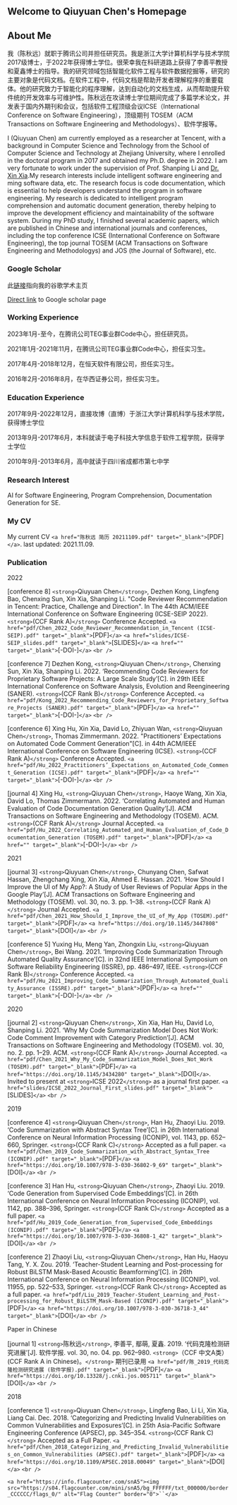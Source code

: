 ## Welcome to Qiuyuan Chen's Homepage

<!-- You can use the [editor on GitHub](https://github.com/chenqiuyuan/home/edit/gh-pages/index.md) to maintain and preview the content for your website in Markdown files.

Whenever you commit to this repository, GitHub Pages will run [Jekyll](https://jekyllrb.com/) to rebuild the pages in your site, from the content in your Markdown files. -->

## About Me

我（陈秋远）就职于腾讯公司并担任研究员。我是浙江大学计算机科学与技术学院2017级博士，于2022年获得博士学位。很荣幸我在科研道路上获得了李善平教授和夏鑫博士的指导。我的研究领域包括智能化软件工程与软件数据挖掘等，研究的主要对象是代码文档。在软件工程中，代码文档是帮助开发者理解程序的重要载体。他的研究致力于智能化的程序理解，达到自动化的文档生成，从而帮助提升软件统的开发效率与可维护性。陈秋远在攻读博士学位期间完成了多篇学术论文，并发表于国内外期刊和会议，包括软件工程顶级会议ICSE（International Conference on Software Engineering），顶级期刊 TOSEM（ACM Transactions on Software Engineering and Methodologys）、软件学报等。

I (Qiuyuan Chen) am currently employed as a researcher at Tencent, with a background in Computer Science and Technology from the School of Computer Science and Technology at Zhejiang University, where I enrolled in the doctoral program in 2017 and obtained my Ph.D. degree in 2022. I am very fortunate to work under the supervision of Prof. Shanping Li and [Dr. Xin Xia](https://xin-xia.github.io/).My research interests include intelligent software engineering and ming software data, etc. The research focus is code documentation, which is essential to help developers understand the program in software engineering. My research is dedicated to intelligent program comprehension and automatic document generation, thereby helping to improve the development efficiency and maintainability of the software system. During my PhD study, I finished several academic papers, which are published in Chinese and international journals and conferences, including the top conference ICSE (International Conference on Software Engineering), the top journal TOSEM (ACM Transactions on Software Engineering and Methodologys) and JOS (the Journal of Software), etc.

### Google Scholar

此[链接](https://scholar.google.com/citations?user=pCvGsBkAAAAJ&hl=en)指向我的谷歌学术主页

[Direct link](https://scholar.google.com/citations?user=pCvGsBkAAAAJ&hl=en) to Google scholar page


### Working Experience

2023年1月-至今，在腾讯公司TEG事业群Code中心，担任研究员。

2021年1月-2021年11月，在腾讯公司TEG事业群Code中心，担任实习生。

2017年4月-2018年12月，在恒天软件有限公司，担任实习生。

2016年2月-2016年8月，在华西证券公司，担任实习生。

### Education Experience

2017年9月-2022年12月，直接攻博（直博）于浙江大学计算机科学与技术学院，获得博士学位

2013年9月-2017年6月，本科就读于电子科技大学信息于软件工程学院，获得学士学位

2010年9月-2013年6月，高中就读于四川省成都市第七中学

### Research Interest

AI for Software Engineering, Program Comprehension, Documentation Generation for SE.

<!-- ### A picture of my research

Documentation is one of the most important artifacts in software engineering. However, it is often not drawn attentioned.

As a Ph.D. candidate, I am often bothered by "what's your research topic" for the laymen. I decide to draw a picture.

For more details see [GitHub Flavored Markdown](https://guides.github.com/features/mastering-markdown/). -->

### My CV

My current CV `<a href="陈秋远 简历 20211109.pdf" target="_blank">`[PDF]`</a>`. last updated: 2021.11.09.

<!--
### Template

Your Pages site will use the layout and styles from the Jekyll theme you have selected in your [repository settings](https://github.com/chenqiuyuan/home/settings). The name of this theme is saved in the Jekyll `_config.yml` configuration file. -->

### Publication

2022

[conference 8] `<strong>`Qiuyuan Chen`</strong>`, Dezhen Kong, Lingfeng Bao, Chenxing Sun, Xin Xia, Shanping Li.
"Code Reviewer Recommendation in Tencent: Practice, Challenge and Direction".
In The 44th ACM/IEEE International Conference on Software Engineering (ICSE-SEIP 2022).
`<strong>`(CCF Rank A)`</strong>` Conference Accepted.
`<a href="pdf/Chen_2022_Code_Reviewer_Recommendation_in_Tencent (ICSE-SEIP).pdf" target="_blank">`[PDF]`</a>`
`<a href="slides/ICSE-SEIP_slides.pdf" target="_blank">`[SLIDES]`</a>`
`<a href="" target="_blank">`[-DOI-]`</a>`
`<br />`

[conference 7] Dezhen Kong, `<strong>`Qiuyuan Chen`</strong>`, Chenxing Sun, Xin Xia, Shanping Li. 2022. ‘Recommending Code Reviewers for Proprietary Software Projects: A Large Scale Study’[C]. in 29th IEEE International Conference on Software Analysis, Evolution and Reengineering (SANER).
`<strong>`(CCF Rank B)`</strong>` Conference Accepted.
`<a href="pdf/Kong_2022_Recommending_Code_Reviewers_for_Proprietary_Software_Projects (SANER).pdf" target="_blank">`[PDF]`</a>`
`<a href="" target="_blank">`[-DOI-]`</a>`
`<br />`

[conference 6] Xing Hu, Xin Xia, David Lo, Zhiyuan Wan, `<strong>`Qiuyuan Chen`</strong>`, Thomas Zimmermann. 2022. "Practitioners’ Expectations on Automated Code Comment Generation"[C]. in 44th ACM/IEEE International Conference on Software Engineering (ICSE).
`<strong>`(CCF Rank A)`</strong>` Conference Accepted.
`<a href="pdf/Hu_2022_Practitioners’_Expectations_on_Automated_Code_Comment_Generation (ICSE).pdf" target="_blank">`[PDF]`</a>`
`<a href="" target="_blank">`[-DOI-]`</a>`
`<br />`

[journal 4] Xing Hu, `<strong>`Qiuyuan Chen`</strong>`, Haoye Wang, Xin Xia, David Lo, Thomas Zimmermann. 2022. ‘Correlating Automated and Human Evaluation of Code Documentation Generation Quality’[J]. ACM Transactions on Software Engineering and Methodology (TOSEM). ACM.
`<strong>`(CCF Rank A)`</strong>` Journal Accepted.
`<a href="pdf/Hu_2022_Correlating_Automated_and_Human_Evaluation_of_Code_Documentation_Generation (TOSEM).pdf" target="_blank">`[PDF]`</a>`
`<a href="" target="_blank">`[-DOI-]`</a>`
`<br />`

2021

[journal 3] `<strong>`Qiuyuan Chen`</strong>`, Chunyang Chen, Safwat Hassan, Zhengchang Xing, Xin Xia, Ahmed E. Hassan. 2021. ‘How Should I Improve the UI of My App?: A Study of User Reviews of Popular Apps in the Google Play’[J]. ACM Transactions on Software Engineering and Methodology (TOSEM). vol. 30, no. 3. pp. 1–38.
`<strong>`(CCF Rank A)`</strong>` Journal Accepted.
`<a href="pdf/Chen_2021_How_Should_I_Improve_the_UI_of_My_App (TOSEM).pdf" target="_blank">`[PDF]`</a>`
`<a href="https://doi.org/10.1145/3447808" target="_blank">`[DOI]`</a>`
`<br />`

[conference 5] Yuxing Hu, Meng Yan, Zhongxin Liu, `<strong>`Qiuyuan Chen`</strong>`, Bei Wang. 2021. ‘Improving Code Summarization Through Automated Quality Assurance’[C]. in 32nd IEEE International Symposium on Software Reliability Engineering (ISSRE), pp. 486–497, IEEE.
`<strong>`(CCF Rank B)`</strong>` Conference Accepted.
`<a href="pdf/Hu_2021_Improving_Code_Summarization_Through_Automated_Quality_Assurance (ISSRE).pdf" target="_blank">`[PDF]`</a>`
`<a href="" target="_blank">`[-DOI-]`</a>`
`<br />`

2020

[journal 2] `<strong>`Qiuyuan Chen`</strong>`, Xin Xia, Han Hu, David Lo, Shanping Li. 2021. ‘Why My Code Summarization Model Does Not Work: Code Comment Improvement with Category Prediction’[J]. ACM Transactions on Software Engineering and Methodology (TOSEM). vol. 30, no. 2. pp. 1–29. ACM.
`<strong>`(CCF Rank A)`</strong>` Journal Accepted.
`<a href="pdf/Chen_2021_Why_My_Code_Summarization_Model_Does_Not_Work (TOSEM).pdf" target="_blank">`[PDF]`</a>`
`<a href="https://doi.org/10.1145/3434280" target="_blank">`[DOI]`</a>`.
Invited to present at `<strong>`ICSE 2022`</strong>` as a journal first paper.
`<a href="slides/ICSE_2022_Journal_First_slides.pdf" target="_blank">`[SLIDES]`</a>`
`<br />`

2019

[conference 4] `<strong>`Qiuyuan Chen`</strong>`, Han Hu, Zhaoyi Liu. 2019. ‘Code Summarization with Abstract Syntax Tree’[C]. in 26th International Conference on Neural Information Processing (ICONIP), vol. 1143, pp. 652–660, Springer.
`<strong>`(CCF Rank C)`</strong>` Accepted as a full paper.
`<a href="pdf/Chen_2019_Code_Summarization_with_Abstract_Syntax_Tree (ICONIP).pdf" target="_blank">`[PDF]`</a>`
`<a href="https://doi.org/10.1007/978-3-030-36802-9_69" target="_blank">`[DOI]`</a>`
`<br />`

[conference 3] Han Hu, `<strong>`Qiuyuan Chen`</strong>`, Zhaoyi Liu. 2019. ‘Code Generation from Supervised Code Embeddings’[C]. in 26th International Conference on Neural Information Processing (ICONIP), vol. 1142, pp. 388–396, Springer.
`<strong>`(CCF Rank C)`</strong>` Accepted as a full paper.
`<a href="pdf/Hu_2019_Code_Generation_from_Supervised_Code_Embeddings (ICONIP).pdf" target="_blank">`[PDF]`</a>`
`<a href="https://doi.org/10.1007/978-3-030-36808-1_42" target="_blank">`[DOI]`</a>`
`<br />`

[conference 2] Zhaoyi Liu, `<strong>`Qiuyuan Chen`</strong>`, Han Hu, Haoyu Tang, Y. X. Zou. 2019. ‘Teacher-Student Learning and Post-processing for Robust BiLSTM Mask-Based Acoustic Beamforming’[C]. in 26th International Conference on Neural Information Processing (ICONIP), vol. 11955, pp. 522–533, Springer.
`<strong>`(CCF Rank C)`</strong>` Accepted as a full paper.
`<a href="pdf/Liu_2019_Teacher-Student_Learning_and_Post-processing_for_Robust_BiLSTM_Mask-Based (ICONIP).pdf" target="_blank">`[PDF]`</a>`
`<a href="https://doi.org/10.1007/978-3-030-36718-3_44" target="_blank">`[DOI]`</a>`
`<br />`

Paper in Chinese

[journal 1] `<strong>`陈秋远`</strong>`, 李善平, 鄢萌, 夏鑫. 2019. ‘代码克隆检测研究进展’[J]. 软件学报. vol. 30, no. 04. pp. 962–980.
`<strong>`（CCF 中文A类） (CCF Rank A in Chinese)。`</strong>` 期刊已录用
`<a href="pdf/陈_2019_代码克隆检测研究进展 (软件学报).pdf" target="_blank">`[PDF]`</a>`
`<a href="https://doi.org/10.13328/j.cnki.jos.005711" target="_blank">`[DOI]`</a>`
`<br />`

2018

[conference 1] `<strong>`Qiuyuan Chen`</strong>`, Lingfeng Bao, Li Li, Xin Xia, Liang Cai. Dec. 2018. ‘Categorizing and Predicting Invalid Vulnerabilities on Common Vulnerabilities and Exposures’[C]. in 25th Asia-Pacific Software Engineering Conference (APSEC), pp. 345–354.
`<strong>`(CCF Rank C)`</strong>` Accepted as a Full Paper.
`<a href="pdf/Chen_2018_Categorizing_and_Predicting_Invalid_Vulnerabilities_on_Common_Vulnerabilities (APSEC).pdf" target="_blank">`[PDF]`</a>`
`<a href="https://doi.org/10.1109/APSEC.2018.00049" target="_blank">`[DOI]`</a>`
`<br />`

`<a href="https://info.flagcounter.com/snA5"><img src="https://s04.flagcounter.com/mini/snA5/bg_FFFFFF/txt_000000/border_CCCCCC/flags_0/" alt="Flag Counter" border="0">``</a>`

[Direct link]: https://scholar.google.com/citations?user=pCvGsBkAAAAJ&hl=en
